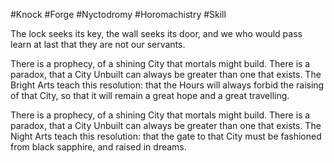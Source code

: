 #Knock #Forge #Nyctodromy #Horomachistry #Skill 

The lock seeks its key, the wall seeks its door, and we who would pass learn at last that they are not our servants.

There is a prophecy, of a shining City that mortals might build. There is a paradox, that a City Unbuilt can always be greater than one that exists. The Bright Arts teach this resolution: that the Hours will always forbid the raising of that City, so that it will remain a great hope and a great travelling.

There is a prophecy, of a shining City that mortals might build. There is a paradox, that a City Unbuilt can always be greater than one that exists. The Night Arts teach this resolution: that the gate to that City must be fashioned from black sapphire, and raised in dreams.